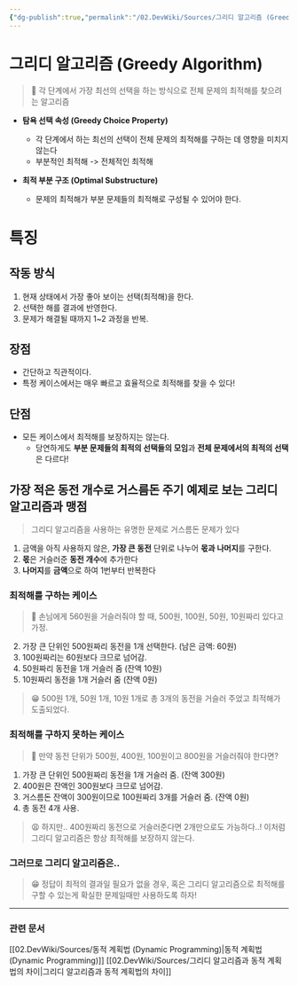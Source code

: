 ```yaml
---
{"dg-publish":true,"permalink":"/02.DevWiki/Sources/그리디 알고리즘 (Greedy Algorithm)/","noteIcon":"","created":"2025-08-03T19:44:46.000+09:00","updated":"2025-08-03T20:26:45.000+09:00"}
---
```


# 그리디 알고리즘 (Greedy Algorithm)

> 🤔 각 단계에서 가장 최선의 선택을 하는 방식으로 전체 문제의 최적해를 찾으려는 알고리즘

- **탐욕 선택 속성 (Greedy Choice Property)**
    - 각 단계에서 하는 최선의 선택이 전체 문제의 최적해를 구하는 데 영향을 미치지 않는다
    - 부분적인 최적해 -> 전체적인 최적해

- **최적 부분 구조 (Optimal Substructure)**
    - 문제의 최적해가 부분 문제들의 최적해로 구성될 수 있어야 한다.
# 특징

## 작동 방식
1.  현재 상태에서 가장 좋아 보이는 선택(최적해)을 한다.
2.  선택한 해를 결과에 반영한다.
3.  문제가 해결될 때까지 1~2 과정을 반복.

## 장점
- 간단하고 직관적이다.
- 특정 케이스에서는 매우 빠르고 효율적으로 최적해를 찾을 수 있다!

## 단점
- 모든 케이스에서 최적해를 보장하지는 않는다.
    - 당연하게도 **부분 문제들의 최적의 선택들의 모임**과  **전체 문제에서의 최적의 선택**은 다르다!

## 가장 적은 동전 개수로 거스름돈 주기 예제로 보는 그리디 알고리즘과 맹점

> 그리디 알고리즘을 사용하는 유명한 문제로 거스름돈 문제가 있다

1. 금액을 아직 사용하지 않은, **가장 큰 동전** 단위로 나누어 **몫과 나머지**를 구한다.
2. **몫**은 거슬러준 **동전 개수**에 추가한다
3. **나머지**를 **금액**으로 하여 1번부터 반복한다

### 최적해를 구하는 케이스

> 🤔 손님에게 560원을 거슬러줘야 할 때, 500원, 100원, 50원, 10원짜리 있다고 가정.

2. 가장 큰 단위인 500원짜리 동전을 1개 선택한다. (남은 금액: 60원)
3. 100원짜리는 60원보다 크므로 넘어감.
4. 50원짜리 동전을 1개 거슬러 줌 (잔액 10원)
5. 10원짜리 동전을 1개 거슬러 줌 (잔액 0원)
    
> 😁 500원 1개, 50원 1개, 10원 1개로 총 3개의 동전을 거슬러 주었고 최적해가 도출되었다.

### 최적해를 구하지 못하는 케이스

> 🤔 만약 동전 단위가 500원, 400원, 100원이고 800원을 거슬러줘야 한다면?

1. 가장 큰 단위인 500원짜리 동전을 1개 거슬러 줌. (잔액 300원)
2. 400원은 잔액인 300원보다 크므로 넘어감.
3. 거스름돈 잔액이 300원이므로 100원짜리 3개를 거슬러 줌. (잔액 0원)
4. 총 동전 4개 사용.

 > 😩 하지만.. 400원짜리 동전으로 거슬러준다면 2개만으로도 가능하다..!
 > 이처럼 그리디 알고리즘은 항상 최적해를 보장하지 않는다.

### 그러므로 그리디 알고리즘은..
> 😁 정답이 최적의 결과일 필요가 없을 경우, 혹은 그리디 알고리즘으로 최적해를 구할 수 있는게 확실한 문제일때만 사용하도록 하자!

---
### 관련 문서
[[02.DevWiki/Sources/동적 계획법 (Dynamic Programming)\|동적 계획법 (Dynamic Programming)]]
[[02.DevWiki/Sources/그리디 알고리즘과 동적 계획법의 차이\|그리디 알고리즘과 동적 계획법의 차이]]